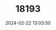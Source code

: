 ---
title: "18193"
category: "Procambarus barbiger"
draft: false
date: 2024-02-22 13:03:50
languages:
  English: ["Jackson Prairie Crayfish"]
---